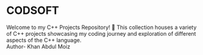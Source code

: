 # CODSOFT
Welcome to my C++ Projects Repository! 🚀 This collection houses a variety of C++ projects showcasing my coding journey and exploration of different aspects of the C++ language. 
<br>
Author- Khan Abdul Moiz
